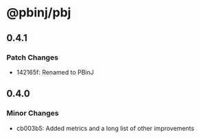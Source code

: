 # @pbinj/pbj

## 0.4.1

### Patch Changes

- 142165f: Renamed to PBinJ

## 0.4.0

### Minor Changes

- cb003b5: Added metrics and a long list of other improvements
